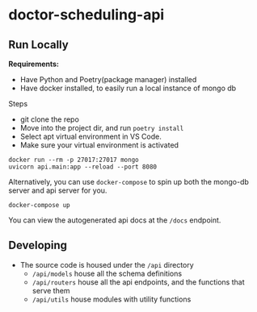 # doctor-scheduling-api

## Run Locally

**Requirements:**

- Have Python and Poetry(package manager) installed
- Have docker installed, to easily run a local instance of mongo db

Steps

- git clone the repo
- Move into the project dir, and run `poetry install`
- Select apt virtual environment in VS Code.
- Make sure your virtual environment is activated

```shell
docker run --rm -p 27017:27017 mongo
uvicorn api.main:app --reload --port 8080
```

Alternatively, you can use `docker-compose` to spin up both the mongo-db server and api server for you.

```shell
docker-compose up
```

You can view the autogenerated api docs at the `/docs` endpoint.

## Developing

- The source code is housed under the `/api` directory
  - `/api/models` house all the schema definitions
  - `/api/routers` house all the api endpoints, and the functions that serve them
  - `/api/utils` house modules with utility functions

